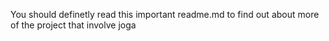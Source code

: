 You should definetly read this important readme.md to find out about more of the project that involve joga
